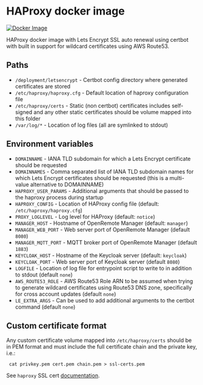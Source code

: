 # HAProxy docker image
[![Docker Image](https://github.com/openremote/proxy/actions/workflows/proxy.yml/badge.svg)](https://github.com/openremote/proxy/actions/workflows/proxy.yml)

HAProxy docker image with Lets Encrypt SSL auto renewal using certbot with built in support for wildcard certificates using AWS Route53.

## Paths
* `/deployment/letsencrypt` - Certbot config directory where generated certificates are stored
* `/etc/haproxy/haproxy.cfg` - Default location of haproxy configuration file
* `/etc/haproxy/certs` - Static (non certbot) certificates includes self-signed and any other static certificates should be volume mapped into this folder
* `/var/log/*` - Location of log files (all are symlinked to stdout)

## Environment variables
* `DOMAINNAME` - IANA TLD subdomain for which a Lets Encrypt certificate should be requested 
* `DOMAINNAMES` - Comma separated list of IANA TLD subdomain names for which Lets Encrypt certificates should be 
requested (this is a multi-value alternative to DOMAINNAME)
* `HAPROXY_USER_PARAMS` - Additional arguments that should be passed to the haproxy process during startup
* `HAPROXY_CONFIG` - Location of HAProxy config file (default: `/etc/haproxy/haproxy.cfg`)
* `PROXY_LOGLEVEL` - Log level for HAProxy (default: `notice`)
* `MANAGER_HOST` - Hostname of OpenRemote Manager (default: `manager`)
* `MANAGER_WEB_PORT` - Web server port of OpenRemote Manager (default `8080`)
* `MANAGER_MQTT_PORT` - MQTT broker port of OpenRemote Manager (default `1883`)
* `KEYCLOAK_HOST` - Hostname of the Keycloak server (default: `keycloak`)
* `KEYCLOAK_PORT` - Web server port of Keycloak server (default `8080`)
* `LOGFILE` - Location of log file for entrypoint script to write to in addition to stdout (default `none`)
* `AWS_ROUTE53_ROLE` - AWS Route53 Role ARN to be assumed when trying to generate wildcard certificates using Route53 DNS zone, specifically for cross account updates (default `none`)
* `LE_EXTRA_ARGS` - Can be used to add additional arguments to the certbot command (default `none`)

## Custom certificate format
Any custom certificate volume mapped into `/etc/haproxy/certs` should be in PEM format and must include the full certificate chain and the private key, i.e.:
```
 cat privkey.pem cert.pem chain.pem > ssl-certs.pem
```

See `haproxy` SSL cert [documentation](https://www.haproxy.com/blog/haproxy-ssl-termination/#enabling-ssl-with-haproxy).

